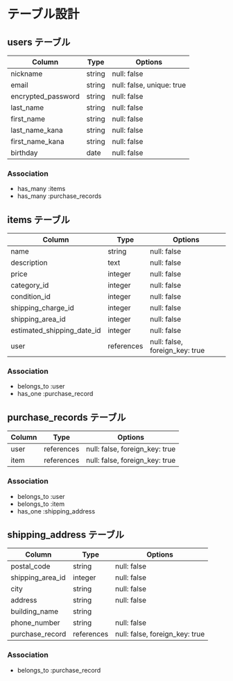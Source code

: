# テーブル設計

## users テーブル

| Column                | Type   | Options                   |
| --------------------- | ------ | ------------------------- |
| nickname              | string | null: false               |
| email                 | string | null: false, unique: true |
| encrypted_password    | string | null: false               |
| last_name             | string | null: false               |
| first_name            | string | null: false               |
| last_name_kana        | string | null: false               |
| first_name_kana       | string | null: false               |
| birthday              | date   | null: false               |

### Association

- has_many :items
- has_many :purchase_records


## items テーブル

| Column                       | Type        | Options                        |
| ---------------------------- | ----------- | ------------------------------ |
| name                         | string      | null: false                    |
| description                  | text        | null: false                    |
| price                        | integer     | null: false                    |
| category_id                  | integer     | null: false                    |
| condition_id                 | integer     | null: false                    |
| shipping_charge_id           | integer     | null: false                    |
| shipping_area_id              | integer     | null: false                    |
| estimated_shipping_date_id   | integer     | null: false                    |
| user                         | references  | null: false, foreign_key: true |

### Association

- belongs_to :user
- has_one :purchase_record


## purchase_records テーブル

| Column | Type       | Options                        |
| ------ | ---------- | ------------------------------ |
| user   | references | null: false, foreign_key: true |
| item   | references | null: false, foreign_key: true |

### Association

- belongs_to :user
- belongs_to :item
- has_one :shipping_address


## shipping_address テーブル

| Column                  | Type        | Options                        |
| ----------------------- | ----------- | ------------------------------ |
| postal_code             | string      | null: false                    |
| shipping_area_id         | integer     | null: false                    |
| city                    | string      | null: false                    |
| address                 | string      | null: false                    |
| building_name           | string      |                                |
| phone_number            | string      | null: false                    |
| purchase_record         | references  | null: false, foreign_key: true |


### Association

- belongs_to :purchase_record